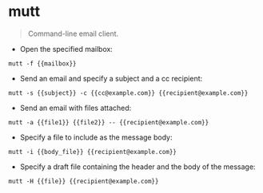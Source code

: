 # mutt

> Command-line email client.

- Open the specified mailbox:

`mutt -f {{mailbox}}`

- Send an email and specify a subject and a cc recipient:

`mutt -s {{subject}} -c {{cc@example.com}} {{recipient@example.com}}`

- Send an email with files attached:

`mutt -a {{file1}} {{file2}} -- {{recipient@example.com}}`

- Specify a file to include as the message body:

`mutt -i {{body_file}} {{recipient@example.com}}`

- Specify a draft file containing the header and the body of the message:

`mutt -H {{file}} {{recipient@example.com}}`
